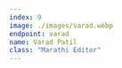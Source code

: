 ```yaml
---
index: 9
image: ./images/varad.webp
endpoint: varad
name: Varad Patil
class: "Marathi Editor"
---
```

